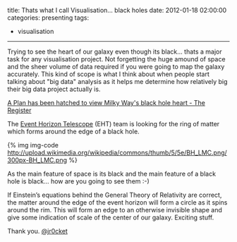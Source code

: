 title: Thats what I call Visualisation... black holes
date: 2012-01-18 02:00:00
categories: presenting
tags: 
- visualisation 
---

Trying to see the heart of our galaxy even though its black... thats a major task for any visualisation project.  Not forgetting the huge amound of space and the sheer volume of data required if you were going to map the galaxy accurately.  This kind of scope is what I think about when people start talking about "big data" analysis as it helps me determine how relatively big their big data project actually is.

<!-- more -->

[A Plan has been hatched to view Milky Way's black hole heart - The Register](http://go.theregister.com/feed/www.theregister.co.uk/2012/01/18/picture_black_hole_galaxy/)

The [Event Horizon Telescope](http://eventhorizontelescope.org/index.html) (EHT) team is looking for the ring of matter which forms around the edge of a black hole.

{% img img-code http://upload.wikimedia.org/wikipedia/commons/thumb/5/5e/BH_LMC.png/300px-BH_LMC.png %}

As the main feature of space is its black and the main feature of a black hole is black... how are you going to see them :-)

If Einstein’s equations behind the General Theory of Relativity are correct, the matter around the edge of the event horizon will form a circle as it spins around the rim.  This will form an edge to an otherwise invisible shape and give some indication of scale of the center of our galaxy.  Exciting stuff.

Thank you.
[@jr0cket](https://twitter.com/jr0cket)
